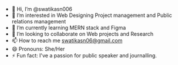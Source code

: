 - 👋 Hi, I’m @swatikasn006
- 👀 I’m interested in Web Designing Project management and Public relations management
- 🌱 I’m currently learning MERN stack and Figma
- 💞️ I’m looking to collaborate on Web projects and Research
- 📫 How to reach me swatikasn06@gmail.com
- 😄 Pronouns: She/Her
- ⚡ Fun fact: I've a passion for public speaker and journalling.

<!---
swatikasn006/swatikasn006 is a ✨ special ✨ repository because its `README.md` (this file) appears on your GitHub profile.
You can click the Preview link to take a look at your changes.
--->
